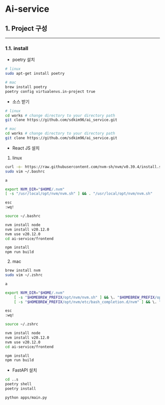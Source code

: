 # Ai-service

## 1. Project 구성
----------------
### 1.1. install

- poetry 설치

```bash
# linux
sudo apt-get install poetry
```
```bash
# mac
brew install poetry
poetry config virtualenvs.in-project true
```

- 소스 받기

```bash
# linux
cd works # change directory to your directory path
git clone https://github.com/sdkim96/ai_service.git
```


```bash
# mac
cd works # change directory to your directory path
git clone https://github.com/sdkim96/ai_service.git
```

- React JS 설치

1. linux

```bash
curl -o- https://raw.githubusercontent.com/nvm-sh/nvm/v0.39.4/install.sh | bash
sudo vim ~/.bashrc
```

```sh
a

export NVM_DIR="$HOME/.nvm"
[ -s "/usr/local/opt/nvm/nvm.sh" ] && . "/usr/local/opt/nvm/nvm.sh"

esc
:wq!
```

```bash
source ~/.bashrc

nvm install node
nvm install v20.12.0
nvm use v20.12.0
cd ai-service/frontend

npm install
npm run build
```

2. mac

```bash
brew install nvm
sudo vim ~/.zshrc
```

```sh
a

export NVM_DIR="$HOME/.nvm"
    [ -s "$HOMEBREW_PREFIX/opt/nvm/nvm.sh" ] && \. "$HOMEBREW_PREFIX/opt/nvm/nvm.sh" # This loads nvm
    [ -s "$HOMEBREW_PREFIX/opt/nvm/etc/bash_completion.d/nvm" ] && \. "$HOMEBREW_PREFIX/opt/nvm/etc/bash_completion.d/nvm"

esc
:wq!
```

```bash
source ~/.zshrc

nvm install node
nvm install v20.12.0
nvm use v20.12.0
cd ai-service/frontend

npm install
npm run build
```

- FastAPI 설치
```bash
cd ..s
poetry shell
poetry install

python apps/main.py
```
